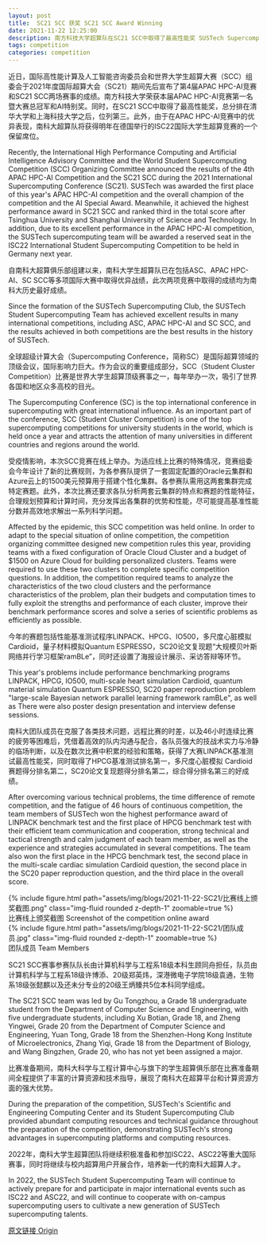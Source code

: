 ```yaml
---
layout: post
title:  SC21 SCC 获奖 SC21 SCC Award Winning
date: 2021-11-22 12:25:00
description: 南方科技大学超算队在SC21 SCC中取得了最高性能奖 SUSTech Supercomputing Team Achieves Top Performance Award in SC21 SCC
tags: competition
categories: competition
---
```


近日，国际高性能计算及人工智能咨询委员会和世界大学生超算大赛（SCC）组委会于2021年度国际超算大会（SC21）期间先后宣布了第4届APAC HPC-AI竞赛和SC21 SCC两场赛事的成绩。南方科技大学荣获本届APAC HPC-AI竞赛第一名暨大赛总冠军和AI特别奖。同时，在SC21 SCC中取得了最高性能奖，总分排在清华大学和上海科技大学之后，位列第三。此外，由于在APAC HPC-AI竞赛中的优异表现，南科大超算队将获得明年在德国举行的ISC22国际大学生超算竞赛的一个保留席位。

Recently, the International High Performance Computing and Artificial Intelligence Advisory Committee and the World Student Supercomputing Competition (SCC) Organizing Committee announced the results of the 4th APAC HPC-AI Competition and the SC21 SCC during the 2021 International Supercomputing Conference (SC21). SUSTech was awarded the first place of this year's APAC HPC-AI competition and the overall champion of the competition and the AI Special Award. Meanwhile, it achieved the highest performance award in SC21 SCC and ranked third in the total score after Tsinghua University and Shanghai University of Science and Technology. In addition, due to its excellent performance in the APAC HPC-AI competition, the SUSTech supercomputing team will be awarded a reserved seat in the ISC22 International Student Supercomputing Competition to be held in Germany next year.

自南科大超算俱乐部组建以来，南科大学生超算队已在包括ASC、APAC HPC-AI、SC SCC等多项国际大赛中取得优异战绩，此次两项竞赛中取得的成绩均为南科大历史最好成绩。

Since the formation of the SUSTech Supercomputing Club, the SUSTech Student Supercomputing Team has achieved excellent results in many international competitions, including ASC, APAC HPC-AI and SC SCC, and the results achieved in both competitions are the best results in the history of SUSTech.

全球超级计算大会（Supercomputing Conference，简称SC）是国际超算领域的顶级会议，国际影响力巨大。作为会议的重要组成部分，SCC（Student Cluster Competition）比赛是世界大学生超算顶级赛事之一，每年举办一次，吸引了世界各国和地区众多高校的目光。

The Supercomputing Conference (SC) is the top international conference in supercomputing with great international influence. As an important part of the conference, SCC (Student Cluster Competition) is one of the top supercomputing competitions for university students in the world, which is held once a year and attracts the attention of many universities in different countries and regions around the world.

受疫情影响，本次SCC竞赛在线上举办。为适应线上比赛的特殊情况，竞赛组委会今年设计了新的比赛规则，为各参赛队提供了一套固定配置的Oracle云集群和Azure云上的1500美元预算用于搭建个性化集群。各参赛队需用这两套集群完成特定赛题。此外，本次比赛还要求各队分析两套云集群的特点和赛题的性能特征，合理规划预算和计算时间，充分发挥出各集群的优势和性能，尽可能提高基准性能分数并高效地求解出一系列科学问题。

Affected by the epidemic, this SCC competition was held online. In order to adapt to the special situation of online competition, the competition organizing committee designed new competition rules this year, providing teams with a fixed configuration of Oracle Cloud Cluster and a budget of $1500 on Azure Cloud for building personalized clusters. Teams were required to use these two clusters to complete specific competition questions. In addition, the competition required teams to analyze the characteristics of the two cloud clusters and the performance characteristics of the problem, plan their budgets and computation times to fully exploit the strengths and performance of each cluster, improve their benchmark performance scores and solve a series of scientific problems as efficiently as possible.

今年的赛题包括性能基准测试程序LINPACK、HPCG、IO500，多尺度心脏模拟 Cardioid，量子材料模拟Quantum ESPRESSO，SC20论文复现题“大规模贝叶斯网络并行学习框架ramBLe”，同时还设置了海报设计展示、采访答辩等环节。

This year's problems include performance benchmarking programs LINPACK, HPCG, IO500, multi-scale heart simulation Cardioid, quantum material simulation Quantum ESPRESSO, SC20 paper reproduction problem "large-scale Bayesian network parallel learning framework ramBLe", as well as There were also poster design presentation and interview defense sessions.

南科大团队成员在克服了各类技术问题，远程比赛的时差，以及46小时连续比赛的疲劳等困难后，凭借着高效的队内沟通与配合，各队员强大的技战术实力与冷静的临场判断，以及在数次比赛中积累的经验和策略，获得了大赛LINPACK基准测试最高性能奖，同时取得了HPCG基准测试排名第一，多尺度心脏模拟 Cardioid赛题得分排名第二，SC20论文复现题得分排名第二，综合得分排名第三的好成绩。

After overcoming various technical problems, the time difference of remote competition, and the fatigue of 46 hours of continuous competition, the team members of SUSTech won the highest performance award of LINPACK benchmark test and the first place of HPCG benchmark test with their efficient team communication and cooperation, strong technical and tactical strength and calm judgment of each team member, as well as the experience and strategies accumulated in several competitions. The team also won the first place in the HPCG benchmark test, the second place in the multi-scale cardiac simulation Cardioid question, the second place in the SC20 paper reproduction question, and the third place in the overall score.

<div class="row mt-3">
    <div class="col-sm mt-3 mt-md-0">
        {% include figure.html path="assets/img/blogs/2021-11-22-SC21/比赛线上颁奖截图.png" class="img-fluid rounded z-depth-1" zoomable=true %}
    </div>
</div>
<div class="caption">
    比赛线上颁奖截图 Screenshot of the competition online award
</div>

<div class="row mt-3">
    <div class="col-sm mt-3 mt-md-0">
        {% include figure.html path="assets/img/blogs/2021-11-22-SC21/团队成员.jpg" class="img-fluid rounded z-depth-1" zoomable=true %}
    </div>
</div>
<div class="caption">
    团队成员 Team Members 
</div>

SC21 SCC赛事参赛队队长由计算机科学与工程系18级本科生顾同舟担任，队员由计算机科学与工程系18级许博添、20级郑英炜，深港微电子学院18级袁通，生物系18级张懿麒以及还未分专业的20级王炳臻共5位本科同学组成。

The SC21 SCC team was led by Gu Tongzhou, a Grade 18 undergraduate student from the Department of Computer Science and Engineering, with five undergraduate students, including Xu Botian, Grade 18, and Zheng Yingwei, Grade 20 from the Department of Computer Science and Engineering, Yuan Tong, Grade 18 from the Shenzhen-Hong Kong Institute of Microelectronics, Zhang Yiqi, Grade 18 from the Department of Biology, and Wang Bingzhen, Grade 20, who has not yet been assigned a major.

比赛准备期间，南科大科学与工程计算中心与旗下的学生超算俱乐部在比赛准备期间全程提供了丰富的计算资源和技术指导，展现了南科大在超算平台和计算资源方面的强大优势。

During the preparation of the competition, SUSTech's Scientific and Engineering Computing Center and its Student Supercomputing Club provided abundant computing resources and technical guidance throughout the preparation of the competition, demonstrating SUSTech's strong advantages in supercomputing platforms and computing resources.

2022年，南科大学生超算团队将继续积极准备和参加ISC22、ASC22等重大国际赛事，同时将继续与校内超算用户开展合作，培养新一代的南科大超算人才。

In 2022, the SUSTech Student Supercomputing Team will continue to actively prepare for and participate in major international events such as ISC22 and ASC22, and will continue to cooperate with on-campus supercomputing users to cultivate a new generation of SUSTech supercomputing talents.

[原文链接 Origin](https://mp.weixin.qq.com/s/5KUCVYio-WS_9FWSII2lAg)